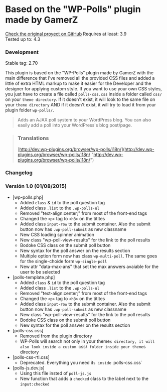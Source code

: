 # Based on the "WP-Polls" plugin made by GamerZ

[Check the original proyect on GitHub](https://github.com/lesterchan/wp-polls "https://github.com/lesterchan/wp-polls")
Requires at least: 3.9  
Tested up to: 4.3  
### Development
Stable tag: 2.70  

This plugin is based on the "WP-Polls" plugin made by GamerZ with the main difference that i've removed all the provided CSS files and added a little of extra HTML markup to make it easier for the Developer and the designer for applying custom style.<a href=""></a>
If you want to use your own CSS styles, you just have to create a file called `polls-css.css` inside a folder called `css/` on your `theme directory`. If it doesn't exist, it will look to the same file on your `theme directory` AND if it doesn't exist, it will try to load it from your plugin folder `wp-polls/`.

> Adds an AJAX poll system to your WordPress blog. You can also easily add a poll into your WordPress's blog post/page.

> ### Translations
> [http://dev.wp-plugins.org/browser/wp-polls/i18n/](http://dev.wp-plugins.org/browser/wp-polls/i18n/ "http://dev.wp-plugins.org/browser/wp-polls/i18n/")

### Changelog

### Versión 1.0 (01/08/2015)
* [wp-polls.php]
	* Added `class` & `id` to the poll question tag
	* Added class `.list` to the `.wp-polls-ul`
	* Removed "text-align:center;" from most of the front-end tags
	* Changed the `<p>` tag to `<h3>` on the titltes
	* Added class `input-row` to the submit container. Also the submit button now has `.wp-poll-submit` as new classname
	* New CSS loading spinner animation
	* New class "wp-poll-view-results" for the link to the poll results
	* Bodoke CSS class on the submit poll button
	* New syntax for the poll answer on the results section
	* Multiple option form now has class `wp-multi-poll`. The same goes for the single-choide form `wp-single-poll`
	* New attr "data-max-ans" that set the max answers avaiable for the user to be selected
* [polls-template.php]
	* Added `class` & `id` to the poll question tag
	* Added class `.list` to the `.wp-polls-ul`
	* Removed "text-align:center;" from most of the front-end tags
	* Changed the `<p>` tag to `<h3>` on the titltes
	* Added class `input-row` to the submit container. Also the submit button now has `.wp-poll-submit` as new classname
	* New class "wp-poll-view-results" for the link to the poll results
	* Bodoke CSS class on the submit poll button
	* New syntax for the poll answer on the results section
* [polls-css.css]
	* Removed from the plugin directory
	* WP-Polls will search not only in your theme`s directory, it will also look inside a custom `css/` folder inside your theme`s directory
* [polls-css-rtl.css]
	* Deprecated. Everything you need it`s inside `polls-css.css`
* [polls-js.dev.js]
	* Using this file insted of `poll-js.js`
	* New function that adds a `checked` class to the label next to the `input:checked`